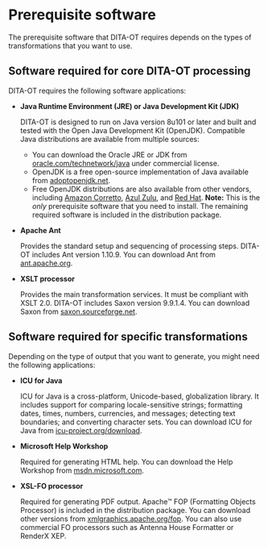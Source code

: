 # Prerequisite software

The prerequisite software that DITA-OT requires depends on the types of transformations that you want to use.

## Software required for core DITA-OT processing

DITA-OT requires the following software applications:

-   **Java Runtime Environment \(JRE\) or Java Development Kit \(JDK\)**

    DITA-OT is designed to run on Java version 8u101 or later and built and tested with the Open Java Development Kit \(OpenJDK\). Compatible Java distributions are available from multiple sources:

    -   You can download the Oracle JRE or JDK from [oracle.com/technetwork/java](http://www.oracle.com/technetwork/java/javase/downloads) under commercial license.
    -   OpenJDK is a free open-source implementation of Java available from [adoptopenjdk.net](https://adoptopenjdk.net).
    -   Free OpenJDK distributions are also available from other vendors, including [Amazon Corretto](https://aws.amazon.com/corretto/), [Azul Zulu](https://www.azul.com/downloads/zulu/), and [Red Hat](https://developers.redhat.com/products/openjdk/download).
    **Note:** This is the *only* prerequisite software that you need to install. The remaining required software is included in the distribution package.

-   **Apache Ant**

    Provides the standard setup and sequencing of processing steps. DITA-OT includes Ant version 1.10.9. You can download Ant from [ant.apache.org](https://ant.apache.org).

-   **XSLT processor**

    Provides the main transformation services. It must be compliant with XSLT 2.0. DITA-OT includes Saxon version 9.9.1.4. You can download Saxon from [saxon.sourceforge.net](http://saxon.sourceforge.net).


## Software required for specific transformations

Depending on the type of output that you want to generate, you might need the following applications:

-   **ICU for Java**

    ICU for Java is a cross-platform, Unicode-based, globalization library. It includes support for comparing locale-sensitive strings; formatting dates, times, numbers, currencies, and messages; detecting text boundaries; and converting character sets. You can download ICU for Java from [icu-project.org/download](http://site.icu-project.org/download).

-   **Microsoft Help Workshop**

    Required for generating HTML help. You can download the Help Workshop from [msdn.microsoft.com](http://msdn.microsoft.com/en-us/library/windows/desktop/ms669985%28v=vs.85%29.aspx).

-   **XSL-FO processor**

    Required for generating PDF output. Apache™ FOP \(Formatting Objects Processor\) is included in the distribution package. You can download other versions from [xmlgraphics.apache.org/fop](https://xmlgraphics.apache.org/fop/download.html). You can also use commercial FO processors such as Antenna House Formatter or RenderX XEP.


